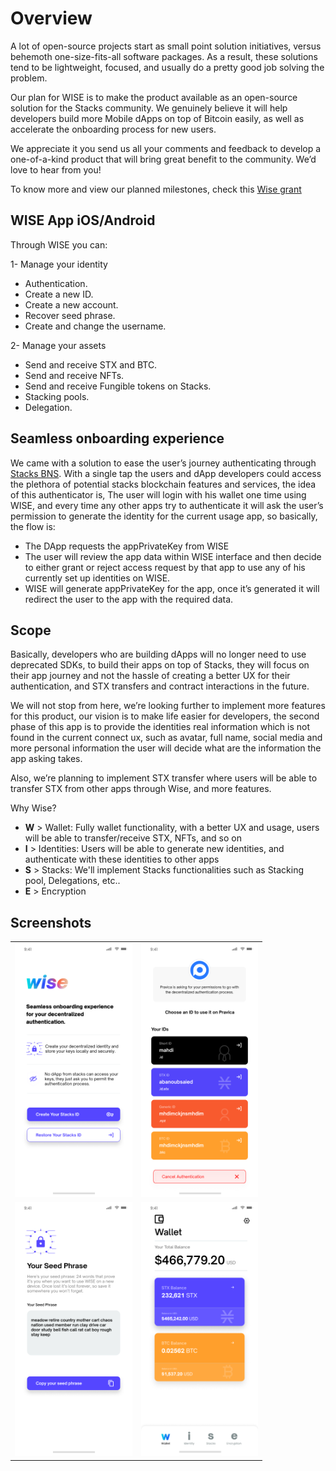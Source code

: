 # Overview

A lot of open-source projects start as small point solution initiatives, versus behemoth one-size-fits-all software packages. As a result, these solutions tend to be lightweight, focused, and usually do a pretty good job solving the problem.

Our plan for WISE is to make the product available as an open-source solution for the Stacks community. We genuinely believe it will help developers build more Mobile dApps on top of Bitcoin easily, as well as accelerate the onboarding process for new users.

We appreciate it you send us all your comments and feedback to develop a one-of-a-kind product that will bring great benefit to the community. We’d love to hear from you!

To know more and view our planned milestones, check this [Wise grant](https://github.com/stacksgov/Stacks-Grants/issues/134)

## WISE App iOS/Android

Through WISE you can:

1- Manage your identity

- Authentication.
- Create a new ID.
- Create a new account.
- Recover seed phrase.
- Create and change the username.

2- Manage your assets

- Send and receive STX and BTC.
- Send and receive NFTs.
- Send and receive Fungible tokens on Stacks.
- Stacking pools.
- Delegation.

## Seamless onboarding experience

We came with a solution to ease the user’s journey authenticating through [Stacks BNS](https://docs.stacks.co/build-apps/references/bns). With a single tap the users and dApp developers could access the plethora of potential stacks blockchain features and services, the idea of this authenticator is, The user will login with his wallet one time using WISE, and every time any other apps try to authenticate it will ask the user’s permission to generate the identity for the current usage app, so basically, the flow is:

- The DApp requests the appPrivateKey from WISE
- The user will review the app data within WISE interface and then decide to either grant or reject access request by that app to use any of his currently set up identities on WISE.
- WISE will generate appPrivateKey for the app, once it’s generated it will redirect the user to the app with the required data.

## Scope

Basically, developers who are building dApps will no longer need to use deprecated SDKs, to build their apps on top of Stacks, they will focus on their app journey and not the hassle of creating a better UX for their authentication, and STX transfers and contract interactions in the future.

We will not stop from here, we’re looking further to implement more features for this product, our vision is to make life easier for developers, the second phase of this app is to provide the identities real information which is not found in the current connect ux, such as avatar, full name, social media and more personal information the user will decide what are the information the app asking takes.

Also, we’re planning to implement STX transfer where users will be able to transfer STX from other apps through Wise, and more features.

Why Wise?

- **W** > Wallet: Fully wallet functionality, with a better UX and usage, users will be able to transfer/receive STX, NFTs, and so on
- **I** > Identities: Users will be able to generate new identities, and authenticate with these identities to other apps
- **S** > Stacks: We'll implement Stacks functionalities such as Stacking pool, Delegations, etc..
- **E** > Encryption

## Screenshots

<table style="width:80%">
  <tr>
    <td><img src="screenshots/ss1.png" alt="Authentication screen"></td>
    <td><img src="screenshots/ss2.png" alt="Identities screen"></td>
  </tr>
  <tr>
   <td><img src="screenshots/ss3.png" alt="Seed Phrase screen"></td>
   <td><img src="screenshots/ss4.png" alt="Wallet screen"></td>
  </tr>
</table>
